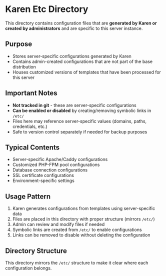 # Karen Etc Directory

This directory contains configuration files that are **generated by Karen or created by administrators** and are specific to this server instance.

## Purpose
- Stores server-specific configurations generated by Karen
- Contains admin-created configurations that are not part of the base distribution
- Houses customized versions of templates that have been processed for this server

## Important Notes
- **Not tracked in git** - these are server-specific configurations
- **Can be enabled or disabled** by creating/removing symbolic links in `/etc/`
- Files here may reference server-specific values (domains, paths, credentials, etc.)
- Safe to version control separately if needed for backup purposes

## Typical Contents
- Server-specific Apache/Caddy configurations
- Customized PHP-FPM pool configurations
- Database connection configurations
- SSL certificate configurations
- Environment-specific settings

## Usage Pattern
1. Karen generates configurations from templates using server-specific data
2. Files are placed in this directory with proper structure (mirrors `/etc/`)
3. Admin can review and modify files if needed
4. Symbolic links are created from `/etc/` to enable configurations
5. Links can be removed to disable without deleting the configuration

## Directory Structure
This directory mirrors the `/etc/` structure to make it clear where each configuration belongs.

